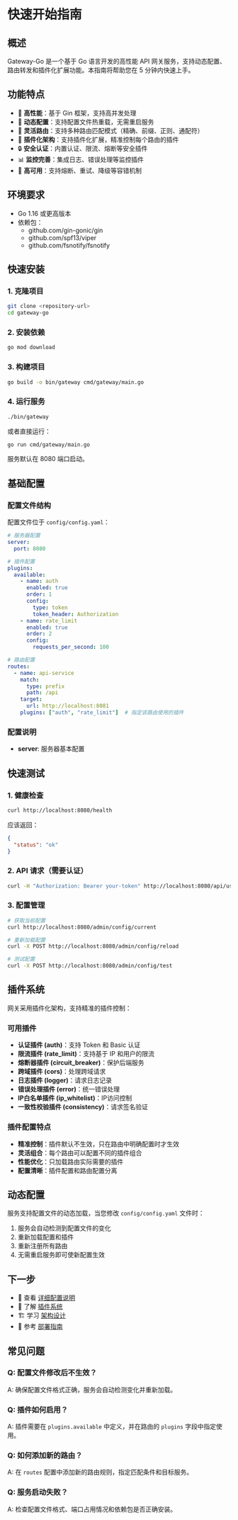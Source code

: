 # 快速开始指南

## 概述

Gateway-Go 是一个基于 Go 语言开发的高性能 API 网关服务，支持动态配置、路由转发和插件化扩展功能。本指南将帮助您在 5 分钟内快速上手。

## 功能特点

- 🚀 **高性能**：基于 Gin 框架，支持高并发处理
- 🔧 **动态配置**：支持配置文件热重载，无需重启服务
- 🔌 **灵活路由**：支持多种路由匹配模式（精确、前缀、正则、通配符）
- 🔗 **插件化架构**：支持插件化扩展，精准控制每个路由的插件
- 🔒 **安全认证**：内置认证、限流、熔断等安全插件
- 📊 **监控完善**：集成日志、错误处理等监控插件
- 🔄 **高可用**：支持熔断、重试、降级等容错机制

## 环境要求

- Go 1.16 或更高版本
- 依赖包：
  - github.com/gin-gonic/gin
  - github.com/spf13/viper
  - github.com/fsnotify/fsnotify

## 快速安装

### 1. 克隆项目

```bash
git clone <repository-url>
cd gateway-go
```

### 2. 安装依赖

```bash
go mod download
```

### 3. 构建项目

```bash
go build -o bin/gateway cmd/gateway/main.go
```

### 4. 运行服务

```bash
./bin/gateway
```

或者直接运行：

```bash
go run cmd/gateway/main.go
```

服务默认在 8080 端口启动。

## 基础配置

### 配置文件结构

配置文件位于 `config/config.yaml`：

```yaml
# 服务器配置
server:
  port: 8080

# 插件配置
plugins:
  available:
    - name: auth
      enabled: true
      order: 1
      config:
        type: token
        token_header: Authorization
    - name: rate_limit
      enabled: true
      order: 2
      config:
        requests_per_second: 100

# 路由配置
routes:
  - name: api-service
    match:
      type: prefix
      path: /api
    target:
      url: http://localhost:8081
    plugins: ["auth", "rate_limit"]  # 指定该路由使用的插件
```

### 配置说明

- **server**: 服务器基本配置

## 快速测试

### 1. 健康检查

```bash
curl http://localhost:8080/health
```

应该返回：

```json
{
  "status": "ok"
}
```

### 2. API 请求（需要认证）

```bash
curl -H "Authorization: Bearer your-token" http://localhost:8080/api/users
```

### 3. 配置管理

```bash
# 获取当前配置
curl http://localhost:8080/admin/config/current

# 重新加载配置
curl -X POST http://localhost:8080/admin/config/reload

# 测试配置
curl -X POST http://localhost:8080/admin/config/test
```

## 插件系统

网关采用插件化架构，支持精准的插件控制：

### 可用插件

- **认证插件 (auth)**：支持 Token 和 Basic 认证
- **限流插件 (rate_limit)**：支持基于 IP 和用户的限流
- **熔断器插件 (circuit_breaker)**：保护后端服务
- **跨域插件 (cors)**：处理跨域请求
- **日志插件 (logger)**：请求日志记录
- **错误处理插件 (error)**：统一错误处理
- **IP白名单插件 (ip_whitelist)**：IP访问控制
- **一致性校验插件 (consistency)**：请求签名验证

### 插件配置特点

- **精准控制**：插件默认不生效，只在路由中明确配置时才生效
- **灵活组合**：每个路由可以配置不同的插件组合
- **性能优化**：只加载路由实际需要的插件
- **配置清晰**：插件配置和路由配置分离

## 动态配置

服务支持配置文件的动态加载，当您修改 `config/config.yaml` 文件时：

1. 服务会自动检测到配置文件的变化
2. 重新加载配置和插件
3. 重新注册所有路由
4. 无需重启服务即可使新配置生效

## 下一步

- 📖 查看 [详细配置说明](configuration.md)
- 🔌 了解 [插件系统](plugins/reference.md)
- 🏗️ 学习 [架构设计](architecture.md)
- 🚀 参考 [部署指南](deployment.md)

## 常见问题

### Q: 配置文件修改后不生效？
A: 确保配置文件格式正确，服务会自动检测变化并重新加载。

### Q: 插件如何启用？
A: 插件需要在 `plugins.available` 中定义，并在路由的 `plugins` 字段中指定使用。

### Q: 如何添加新的路由？
A: 在 `routes` 配置中添加新的路由规则，指定匹配条件和目标服务。

### Q: 服务启动失败？
A: 检查配置文件格式、端口占用情况和依赖包是否正确安装。 